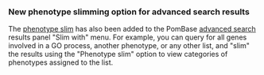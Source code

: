 ### New phenotype slimming option for advanced search results
<!-- pombase_flags: frontpage -->
<!-- newsfeed_thumbnail: pombase-logo-32x32px.png -->

The [phenotype slim](/browse-curation/fypo-slim) has also been
added to the PomBase [advanced search](/query)
results panel "Slim with" menu.  For example, you can query
for all genes involved in a GO process, another phenotype, or any
other list, and "slim" the results using the "Phenotype slim" option
to view categories of phenotypes assigned to the list.
